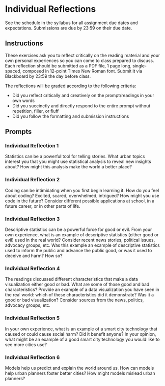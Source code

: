 # Individual Reflections

See the schedule in the syllabus for all assignment due dates and expectations. Submissions are due by 23:59 on their due date.

## Instructions

These exercises ask you to reflect critically on the reading material and your own personal experiences so you can come to class prepared to discuss. Each reflection should be submitted as a PDF file, 1 page long, single-spaced, composed in 12-point Times New Roman font. Submit it via Blackboard by 23:59 the day before class.

The reflections will be graded according to the following criteria:

  - Did you reflect critically and creatively on the prompt/readings in your own words
  - Did you succinctly and directly respond to the entire prompt without repetition, filler, or fluff
  - Did you follow the formatting and submission instructions

## Prompts

### Individual Reflection 1

Statistics can be a powerful tool for telling stories. What urban topics interest you that you might use statistical analysis to reveal new insights about? How might this analysis make the world a better place?

### Individual Reflection 2

Coding can be intimidating when you first begin learning it. How do you feel about coding? Excited, scared, overwhelmed, intrigued? How might you use code in the future? Consider different possible applications at school, in a future career, or in other parts of life.

### Individual Reflection 3

Descriptive statistics can be a powerful force for good or evil. From your own experience, what is an example of descriptive statistics (either good or evil) used in the real world? Consider recent news stories, political issues, advocacy groups, etc. Was this example an example of descriptive statistics used to inform the public and advance the public good, or was it used to deceive and harm? How so?

### Individual Reflection 4

The readings discussed different characteristics that make a data visualization either good or bad. What are some of those good and bad characteristics? Provide an example of a data visualization you have seen in the real world: which of these characteristics did it demonstrate? Was it a good or bad visualization? Consider sources from the news, politics, advocacy groups, etc.

### Individual Reflection 5

In your own experience, what is an example of a smart city technology that caused or could cause social harm? Did it benefit anyone? In your opinion, what might be an example of a good smart city technology you would like to see more cities use?

### Individual Reflection 6

Models help us predict and explain the world around us. How can models help urban planners foster better cities? How might models mislead urban planners? 
